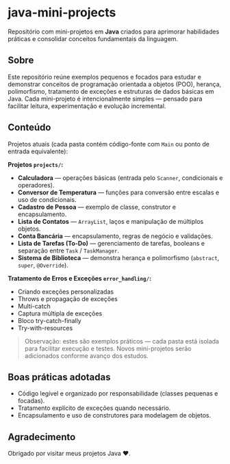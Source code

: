 # java-mini-projects

Repositório com mini-projetos em **Java** criados para aprimorar habilidades práticas e consolidar conceitos fundamentais da linguagem.

## Sobre

Este repositório reúne exemplos pequenos e focados para estudar e demonstrar conceitos de programação orientada a objetos (POO), herança, polimorfismo, tratamento de exceções e estruturas de dados básicas em Java. Cada mini-projeto é intencionalmente simples — pensado para facilitar leitura, experimentação e evolução incremental.

## Conteúdo

Projetos atuais (cada pasta contém código-fonte com `Main` ou ponto de entrada equivalente):

**Projetos `projects/`:**
- **Calculadora** — operações básicas (entrada pelo `Scanner`, condicionais e operadores).
- **Conversor de Temperatura** — funções para conversão entre escalas e uso de condicionais.
- **Cadastro de Pessoa** — exemplo de classe, construtor e encapsulamento.
- **Lista de Contatos** — `ArrayList`, laços e manipulação de múltiplos objetos.
- **Conta Bancária** — encapsulamento, regras de negócio e validações.
- **Lista de Tarefas (To-Do)** — gerenciamento de tarefas, booleans e separação entre `Task` / `TaskManager`.
- **Sistema de Biblioteca** — demonstra herança e polimorfismo (`abstract`, `super`, `@Override`).

**Tratamento de Erros e Exceções `error_handling/`:**
- Criando exceções personalizadas
- Throws e propagação de exceções
- Multi-catch
- Captura múltipla de exceções
- Bloco try-catch-finally
- Try-with-resources

> Observação: estes são exemplos práticos — cada pasta está isolada para facilitar execução e testes. Novos mini-projetos serão adicionados conforme avanço dos estudos.

## Boas práticas adotadas

- Código legível e organizado por responsabilidade (classes pequenas e focadas).
- Tratamento explícito de exceções quando necessário.
- Encapsulamento e uso de construtores para modelagem de objetos.

## Agradecimento

Obrigado por visitar meus projetos Java ❤️.
